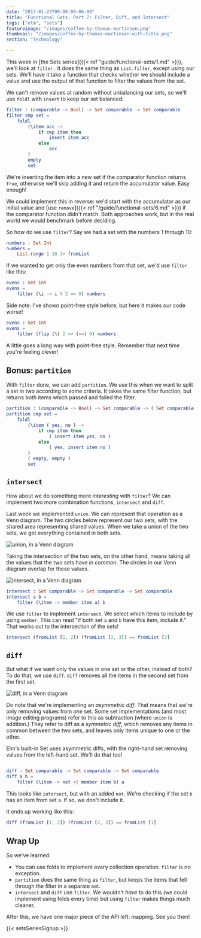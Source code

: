 ```yaml
---
date: "2017-01-23T09:00:00-06:00"
title: "Functional Sets, Part 7: Filter, Diff, and Intersect"
tags: ["elm", "sets"]
featureimage: "/images/coffee-by-thomas-martinsen.png"
thumbnail: "/images/coffee-by-thomas-martinsen-with-title.png"
section: "Technology"

---
```


This week in [the Sets series]({{< ref "guide/functional-sets/1.md" >}}), we'll look at `filter.`
It does the same thing as `List.filter`, except using our sets.
We'll have it take a function that checks whether we should include a value and use the output of that function to filter the values from the set.

<!--more-->

We can't remove values at random without unbalancing our sets, so we'll use `foldl` with `insert` to keep our set balanced:

```elm
filter : (comparable -> Bool) -> Set comparable -> Set comparable
filter cmp set =
    foldl
        (\item acc ->
            if cmp item then
                insert item acc
            else
                acc
        )
        empty
        set
```

We're inserting the item into a new set if the comparator function returns `True`, otherwise we'll skip adding it and return the accumulator value.
Easy enough!

We could implement this in reverse: we'd start with the accumulator as our initial value and [use `remove`]({{< ref "/guide/functional-sets/6.md" >}}) if the comparator function didn't match.
Both approaches work, but in the real world we would benchmark before deciding.

So how do we use `filter`?
Say we had a set with the numbers 1 through 10:

```elm
numbers : Set Int
numbers =
    List.range 1 10 |> fromList
```

If we wanted to get only the even numbers from that set, we'd use `filter` like this:

```elm
evens : Set Int
evens =
    filter (\i -> i % 2 == 0) numbers
```

Side note: I've shown point-free style before, but here it makes our code worse!

```elm
evens : Set Int
evens =
    filter (flip (%) 2 >> (==) 0) numbers
```

A little goes a long way with point-free style.
Remember that next time you're feeling clever!

## Bonus: `partition`

With `filter` done, we can add `partition`.
We use this when we want to split a set in two according to some criteria.
It takes the same filter function, but returns both items which passed and failed the filter.

```elm
partition : (comparable -> Bool) -> Set comparable -> ( Set comparable, Set comparable )
partition cmp set =
    foldl
        (\item ( yes, no ) ->
            if cmp item then
                ( insert item yes, no )
            else
                ( yes, insert item no )
        )
        ( empty, empty )
        set
```

## `intersect`

How about we do something more *interesting* with `filter`?
We can implement two more combination functions, `intersect` and `diff`.

Last week we implemented `union`.
We can represent that operation as a Venn diagram.
The two circles below represent our two sets, with the shared area representing shared values.
When we take a union of the two sets, we get everything contained in both sets.

![union, in a Venn diagram](/images/sets/union.png)

Taking the intersection of the two sets, on the other hand, means taking all the values that the two sets have *in common*.
The circles in our Venn diagram overlap for these values.

![intersect, in a Venn diagram](/images/sets/intersect.png)

```elm
intersect : Set comparable -> Set comparable -> Set comparable
intersect a b =
    filter (\item -> member item a) b
```

We use `filter` to implement `intersect`.
We select which items to include by using `member`.
This can read "if both set `a` and `b` have this item, include it."
That works out to the intersection of the sets!

```elm
intersect (fromList [1, 2]) (fromList [2, 3]) == fromList [2]
```

## `diff`

But what if we want only the values in one set or the other, instead of both?
To do that, we use `diff`.
`diff` removes all the items in the second set from the first set.

![diff, in a Venn diagram](/images/sets/diff.png)

Do note that we're implementing an *asymmetric diff*.
That means that we're only removing values from *one* set.
Some set implementations (and most image editing programs) refer to this as subtraction (where `union` is addition.)
They refer to diff as a *symmetric diff*, which removes any items in common between the two sets, and leaves only items unique to one or the other.

Elm's built-in Set uses asymmetric diffs, with the right-hand set removing values from the left-hand set.
We'll do that too!

```elm

diff : Set comparable -> Set comparable -> Set comparable
diff a b =
    filter (\item -> not <| member item b) a
```

This looks like `intersect`, but with an added `not`.
We're checking if the set `b` has an item from set `a`.
If so, we don't include it.

It ends up working like this:

```elm
diff (fromList [1, 2]) (fromList [2, 3]) == fromList [1]
```

## Wrap Up

So we've learned:

- You can use folds to implement every collection operation. `filter` is no exception.
- `partition` does the same thing as `filter`, but keeps the items that fell through the filter in a separate set.
- `intersect` and `diff` use `filter`.
   We wouldn't *have* to do this (we could implement using folds every time) but using `filter` makes things much cleaner.

After this, we have one major piece of the API left: mapping.
See you then!

{{< setsSeriesSignup >}}
